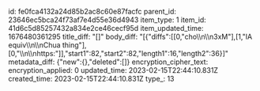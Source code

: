 id: fe0fca4132a24d85b2ac8c60e87facfc
parent_id: 23646ec5bca24f73af7e4d55e36d4943
item_type: 1
item_id: 41d6c5d85257432a834e2ce46cecf95d
item_updated_time: 1676480361295
title_diff: "[]"
body_diff: "[{\"diffs\":[[0,\"cho\\\n\\\n3xM\"],[1,\"IA equiv\\\n\\\nChua thing\"],[0,\"\\\n\\\nhttps:\"]],\"start1\":82,\"start2\":82,\"length1\":16,\"length2\":36}]"
metadata_diff: {"new":{},"deleted":[]}
encryption_cipher_text: 
encryption_applied: 0
updated_time: 2023-02-15T22:44:10.831Z
created_time: 2023-02-15T22:44:10.831Z
type_: 13